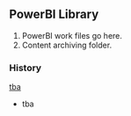 <!-- FAQ Section Starts -->
## PowerBI Library
1. PowerBI work files go here.
2. Content archiving folder.
<!-- FAQ Section Ends -->


<!-- MAP Section Starts -->
### History
[tba](https://github.com/mommafish/BCG_Rise/tree/main/PowerBI_Library/Intro_to_Pandas)
* tba

<!-- MAP Section Ends -->
